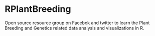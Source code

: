 # RPlantBreeding
Open source resource group on Facebok and twitter to learn the Plant Breeding and Genetics related data analysis and visualizations in R.
